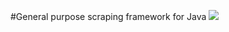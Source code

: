#General purpose scraping framework for Java
<img src='https://travis-ci.org/apocarteres/jcp.svg' />
